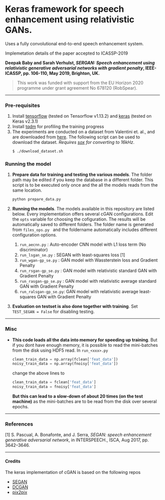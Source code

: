 # Keras framework for speech enhancement using relativistic GANs.
Uses a fully convolutional end-to-end speech enhancement system.

Implemetation details of the paper accepted to ICASSP-2019

**Deepak Baby and Sarah Verhulst, _SERGAN: Speech enhancement using relativistic generative adversarial networks with gradient penalty_, IEEE-ICASSP, pp. 106-110, May 2019, Brighton, UK.**

> This work was funded with support from the EU Horizon 2020 programme under grant agreement No 678120 (RobSpear).

----
### Pre-requisites
1. Install [tensorflow](https://www.tensorflow.org/) (tested on Tensorflow v1.13.2) and [keras](https://keras.io/) (tested on Keras v2.3.1)
1. Install [tqdm](https://pypi.org/project/tqdm/) for profiling the training progress
1. The experiments are conducted on a dataset from Valentini et. al.,  and are downloaded from [here](https://datashare.is.ed.ac.uk/handle/10283/1942). The following script can be used to download the dataset. *Requires [sox](http://sox.sourceforge.net/) for converting to 16kHz*.
    ```bash
    $ ./download_dataset.sh
    ```

### Running the model
1. **Prepare data for training and testing the various models**. The folder path may be edited if you keep the database in a different folder. This script is to be executed only once and the all the models reads from the same location.
    ```python
    python prepare_data.py
    ```
2. **Running the models**. The models available in this repository are listed below. Every implementation offers several cGAN configurations. Edit the ```opts``` variable for choosing the cofiguration. The results will be automatically saved to different folders. The folder name is generated from ```files_ops.py ``` and the foldername automatically includes different configuration options.
    1. `run_aecnn.py`        : Auto-encoder CNN model with L1 loss term (No discriminator)
    1. `run_lsgan_se.py`     : SEGAN with least-squares loss [1]
    2. `run_wgan-gp_se.py`   : GAN model with Wassterstein loss and Gradient Penalty
    3. `run_rsgan-gp_se.py`  : GAN model with relativistic standard GAN with Gradient Penalty
    4. `run_rasgan-gp_se.py` : GAN model with relativistic average standard GAN with Gradient Penalty
    5. `run_ralsgan-gp_se.py`: GAN model with relativistic average least-squares GAN with Gradient Penalty

3. **Evaluation on testset is also done together with training**. Set ```TEST_SEGAN = False``` for disabling testing. 

----
### Misc
* **This code loads all the data into memory for speeding up training**. But if you dont have enough memory, it is possible  to read the mini-batches from the disk using HDF5 read. In ```run_<xxx>.py``` 
  ```python
  clean_train_data = np.array(fclean['feat_data'])
  noisy_train_data = np.array(fnoisy['feat_data'])
  ```
  change the above lines to 
  ```python
  clean_train_data = fclean['feat_data']
  noisy_train_data = fnoisy['feat_data']
  ```
  **But this can lead to a slow-down of about 20 times (on the test machine)** as the mini-batches are to be read from the disk over several epochs.

---- 
### References
[1] S. Pascual, A. Bonafonte, and J. Serra, _SEGAN: speech enhancement generative adversarial network_, in INTERSPEECH., ISCA, Aug 2017, pp. 3642–3646.

----
#### Credits
The keras implementation of cGAN is based on the following repos
* [SEGAN](https://github.com/santi-pdp/segan)
* [DCGAN](https://github.com/carpedm20/DCGAN-tensorflow)
* [pix2pix](https://github.com/phillipi/pix2pix)

